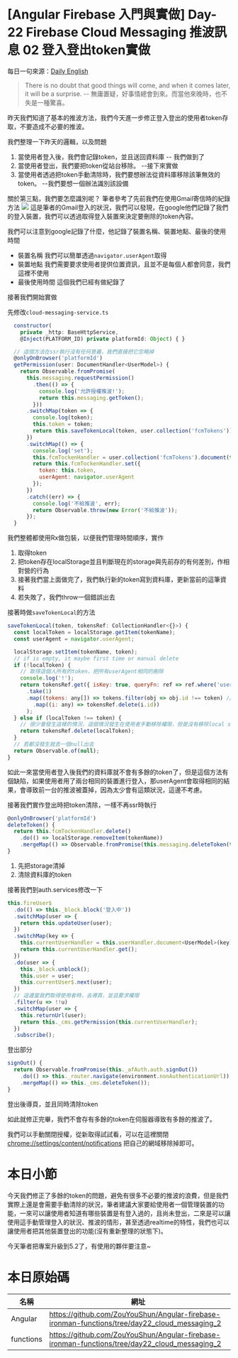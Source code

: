 # [Angular Firebase 入門與實做] Day-22 Firebase Cloud Messaging 推波訊息 02 登入登出token實做
每日一句來源：[Daily English](https://play.google.com/store/apps/details?id=net.eocbox.dailysentence)

> There is no doubt that good things will come, and when it comes later, it will be a surprise. -- 無庸置疑，好事情總會到來。而當他來晚時，也不失是一種驚喜。

昨天我們知道了基本的推波方法，我們今天進一步修正登入登出的使用者token存取，不要造成不必要的推波。

我們整理一下昨天的邏輯，以及問題
1. 當使用者登入後，我們會記錄token，並且送回資料庫  -- 我們做到了
2. 當使用者登出，我們要把token從站台移除。  --接下來實做
3. 當使用者透過把token手動清除時，我們要想辦法從資料庫移除該筆無效的token。 --我們要想一個辦法識別該設備

關於第三點，我們要怎麼識別呢？
筆者參考了先前我們在使用Gmail寄信時的紀錄方法
![](https://res.cloudinary.com/dw7ecdxlp/image/upload/v1515650874/device_xhpax9.jpg)
這是筆者的Gmail登入的狀況，我們可以發現，在google他們記錄了我們的登入裝置，我們可以透過取得登入裝置來決定要刪除的token內容。

我們可以注意到google記錄了什麼，他記錄了裝置名稱、裝置地點、最後的使用時間

* 裝置名稱  我們可以簡單透過`navigator.userAgent`取得
* 裝置地點  我們需要要求使用者提供位置資訊，且並不是每個人都會同意，我們這裡不使用
* 最後使用時間 這個我們已經有做紀錄了

接著我們開始實做

先修改`cloud-messaging-service.ts`
```js
  constructor(
    private _http: BaseHttpService,
    @Inject(PLATFORM_ID) private platformId: Object) { }

  // 這個方法在ssr執行沒有任何意義，我們直接把它忽略掉
  @onlyOnBrowser('platformId')
  getPermission(user: DocumentHandler<UserModel>) {
    return Observable.fromPromise(
      this.messaging.requestPermission()
        .then(() => {
          console.log('允許授權推波!');
          return this.messaging.getToken();
        }))
      .switchMap(token => {
        console.log(token);
        this.token = token;
        return this.saveTokenLocal(token, user.collection('fcmTokens'));
      })
      .switchMap(() => {
        console.log('set');
        this.fcmTockenHandler = user.collection('fcmTokens').document(this.token);
        return this.fcmTockenHandler.set({
          token: this.token,
          userAgent: navigator.userAgent
        });
      })
      .catch((err) => {
        console.log('不給推波', err);
        return Observable.throw(new Error('不給推波'));
      });
  }
```
我們整體都使用Rx做包裝，以便我們管理時間順序，實作
1. 取得token
2. 把token存在localStorage並且判斷現在的storage與先前存的有何差別，作相對營的行為
3. 接著我們當上面做完了，我們執行新的token寫到資料庫，更新當前的這筆資料
4. 若失敗了，我們throw一個錯誤出去

接著時做`saveTokenLocal`的方法
```js
saveTokenLocal(token, tokensRef: CollectionHandler<{}>) {
  const localToken = localStorage.getItem(tokenName);
  const userAgent = navigator.userAgent;

  localStorage.setItem(tokenName, token);
  // if is empty, it maybe first time or manual delete
  if (!localToken) {
    // 取得這個人所有的token，把所有userAgent相同的刪除
    console.log('!');
    return tokensRef.get({ isKey: true, queryFn: ref => ref.where('userAgent', '==', userAgent) })
      .take(1)
      .map((tokens: any[]) => tokens.filter(obj => obj.id !== token) // 排除掉當前的token
        .map((i: any) => tokensRef.delete(i.id))
      );
  } else if (localToken !== token) {
    // 很少會發生這樣的情況，這個情況發生在使用者手動移除權限，但是沒有移除local storage
    return tokensRef.delete(localToken);
  }
  // 若都沒發生就丟一個null出去
  return Observable.of(null);
}
```
如此一來當使用者登入後我們的資料庫就不會有多餘的token了，但是這個方法有個缺陷，如果使用者用了兩台相同的裝置進行登入，那userAgent會取得相同的結果，會導致前一台的推波被蓋掉，因為太少會有這類狀況，這邊不考慮。

接著我們實作登出時把token清除，一樣不再ssr時執行
```js
@onlyOnBrowser('platformId')
deleteToken() {
  return this.fcmTockenHandler.delete()
    .do(() => localStorage.removeItem(tokenName))
    .mergeMap(() => Observable.fromPromise(this.messaging.deleteToken(this.token)));
}
```
1. 先把storage清掉
2. 清除資料庫的token

接著我們到auth.services修改一下
```js
this.fireUser$
  .do(() => this._block.block('登入中'))
  .switchMap(user => {
    return this.updateUser(user);
  })
  .switchMap(key => {
    this.currentUserHandler = this.userHandler.document<UserModel>(key);
    return this.currentUserHandler.get();
  })
  .do(user => {
    this._block.unblock();
    this.user = user;
    this.currentUser$.next(user);
  })
  // 這邊當我們取得使用者時，去導頁，並且要求權限
  .filter(u => !!u)
  .switchMap(user => {
    this.returnUrl(user);
    return this._cms.getPermission(this.currentUserHandler);
  })
  .subscribe();
```

登出部分
```js
signOut() {
  return Observable.fromPromise(this._afAuth.auth.signOut())
    .do(() => this._router.navigate(environment.nonAuthenticationUrl))
    .mergeMap(() => this._cms.deleteToken());
}
```
登出後導頁，並且同時清除token

如此就修正完畢，我們不會存有多餘的token在伺服器導致有多餘的推波了。


我們可以手動關閉授權，從新取得試試看，可以在這裡關閉
[chrome://settings/content/notifications](chrome://settings/content/notifications)
把自己的網域移除掉即可。


# 本日小節
今天我們修正了多餘的token的問題，避免有很多不必要的推波的浪費，但是我們實際上還是會需要手動清除的狀況，筆者建議大家要給使用者一個管理裝置的功能，一來可以讓使用者知道有哪些裝置是有登入過的，且尚未登出，二來是可以讓使用這手動管理登入的狀況、推波的情形，甚至透過realtime的特性，我們也可以讓使用者把其他裝置登出的功能(沒有重新整理的狀態下)。

今天筆者把專案升級到5.2了，有使用的夥伴要注意~

# 本日原始碼
|名稱|網址|
|---|---|
|Angular| https://github.com/ZouYouShun/Angular-firebase-ironman-functions/tree/day22_cloud_messaging_2|
|functions| https://github.com/ZouYouShun/Angular-firebase-ironman-functions/tree/day22_cloud_messaging_2|
